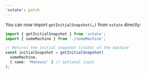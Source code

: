 ```yaml
---
'xstate': patch
---
```


You can now import `getInitialSnapshot(…)` from `xstate` directly:

```ts
import { getInitialSnapshot } from 'xstate';
import { someMachine } from './someMachine';

// Returns the initial snapshot (state) of the machine
const initialSnapshot = getInitialSnapshot(
  someMachine,
  { name: 'Mateusz' } // optional input
);
```
